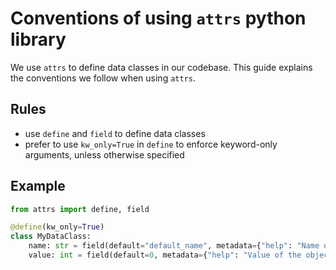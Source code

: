 # Conventions of using `attrs` python library

We use `attrs` to define data classes in our codebase. This guide explains the conventions we follow when using `attrs`.

## Rules
- use `define` and `field` to define data classes
- prefer to use `kw_only=True` in `define` to enforce keyword-only arguments, unless otherwise specified

## Example

```python
from attrs import define, field

@define(kw_only=True)
class MyDataClass:
    name: str = field(default="default_name", metadata={"help": "Name of the object"})
    value: int = field(default=0, metadata={"help": "Value of the object"})
``` 
